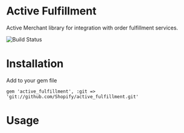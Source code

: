 # Active Fulfillment 
Active Merchant library for integration with order fulfillment services. 

![Build Status](https://travis-ci.org/Shopify/active_fulfillment.png)

# Installation

Add to your gem file
```
gem 'active_fulfillment', :git => 'git://github.com/Shopify/active_fulfillment.git'
```
    
# Usage